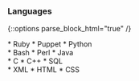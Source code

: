 ### Languages

{::options parse_block_html="true" /}

<div id="qualifications-languages1">
  * Ruby
  * Puppet
  * Python
</div>

<div id="qualifications-languages2">
  * Bash
  * Perl
  * Java
</div>

<div id="qualifications-languages3">
  * C
  * C++
  * SQL
</div>

<div id="qualifications-languages4">
  * XML
  * HTML
  * CSS
</div>
